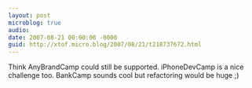 ```yaml
---
layout: post
microblog: true
audio: 
date: 2007-08-21 00:00:00 -0000
guid: http://xtof.micro.blog/2007/08/21/t218737672.html
---
```

Think AnyBrandCamp could still be supported. iPhoneDevCamp is a nice challenge too. BankCamp sounds cool but refactoring would be huge ;)
